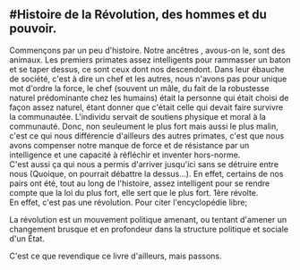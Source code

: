 #Histoire de la Révolution, des hommes et du pouvoir.
---

Commençons par un peu d'histoire. Notre ancêtres , avous-on le, sont des animaux. Les premiers primates assez intelligents pour rammasser un baton et se taper dessus, ce sont
ceux dont nos descendont. Dans leur ébauche de société, c'est à dire un chef et les autres, nous n'avons pas pour unique mot d'ordre la force, le chef (souvent un mâle, du fait de la robustesse naturel prédominante chez les humains) était la personne qui était choisi de façon assez naturel, étant donner 
que c'était celle qui devait faire survivre la communautée. L'individu servait de soutiens physique et moral à la communauté. Donc, non seuleument le plus fort mais aussi le plus malin, c'est ce qui nous différencie d'ailleurs des autres primates,
c'est que nous avons compenser notre manque de force et de résistance par un intelligence et une capacité à réfléchir et inventer hors-norme.  
C'est aussi ça qui nous a permis d'arriver jusqu'ici sans se détruire entre nous (Quoique, on pourrait débattre la dessus...). En effet, certains de nos pairs ont été, tout au long de l'histoire, assez intelligent pour se rendre
compte que la loi du plus fort, elle sert que le plus fort. 1ère révolte.  
En effet, c'est pas une révolution. Pour citer l'encyclopédie libre;

  La révolution est un mouvement politique amenant, ou tentant d'amener un changement brusque et en profondeur dans la structure politique et sociale d'un État.

C'est ce que revendique ce livre d'ailleurs, mais passons.
